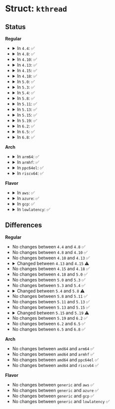 # Struct: <code>kthread</code>

## Status
<b>Regular</b>
<ul>
<li>
<details>
<summary>In <code>4.4</code>: ✅</summary>

```c
struct kthread {
    long unsigned int flags;
    unsigned int cpu;
    void *data;
    struct completion parked;
    struct completion exited;
};
```
</details>
</li>
<li>
<details>
<summary>In <code>4.8</code>: ✅</summary>

```c
struct kthread {
    long unsigned int flags;
    unsigned int cpu;
    void *data;
    struct completion parked;
    struct completion exited;
};
```
</details>
</li>
<li>
<details>
<summary>In <code>4.10</code>: ✅</summary>

```c
struct kthread {
    long unsigned int flags;
    unsigned int cpu;
    void *data;
    struct completion parked;
    struct completion exited;
};
```
</details>
</li>
<li>
<details>
<summary>In <code>4.13</code>: ✅</summary>

```c
struct kthread {
    long unsigned int flags;
    unsigned int cpu;
    void *data;
    struct completion parked;
    struct completion exited;
};
```
</details>
</li>
<li>
<details>
<summary>In <code>4.15</code>: ✅</summary>

```c
struct kthread {
    long unsigned int flags;
    unsigned int cpu;
    void *data;
    struct completion parked;
    struct completion exited;
    struct cgroup_subsys_state *blkcg_css;
};
```
</details>
</li>
<li>
<details>
<summary>In <code>4.18</code>: ✅</summary>

```c
struct kthread {
    long unsigned int flags;
    unsigned int cpu;
    void *data;
    struct completion parked;
    struct completion exited;
    struct cgroup_subsys_state *blkcg_css;
};
```
</details>
</li>
<li>
<details>
<summary>In <code>5.0</code>: ✅</summary>

```c
struct kthread {
    long unsigned int flags;
    unsigned int cpu;
    void *data;
    struct completion parked;
    struct completion exited;
    struct cgroup_subsys_state *blkcg_css;
};
```
</details>
</li>
<li>
<details>
<summary>In <code>5.3</code>: ✅</summary>

```c
struct kthread {
    long unsigned int flags;
    unsigned int cpu;
    void *data;
    struct completion parked;
    struct completion exited;
    struct cgroup_subsys_state *blkcg_css;
};
```
</details>
</li>
<li>
<details>
<summary>In <code>5.4</code>: ✅</summary>

```c
struct kthread {
    long unsigned int flags;
    unsigned int cpu;
    void *data;
    struct completion parked;
    struct completion exited;
    struct cgroup_subsys_state *blkcg_css;
};
```
</details>
</li>
<li>
<details>
<summary>In <code>5.8</code>: ✅</summary>

```c
struct kthread {
    long unsigned int flags;
    unsigned int cpu;
    int (*threadfn)(void *);
    void *data;
    mm_segment_t oldfs;
    struct completion parked;
    struct completion exited;
    struct cgroup_subsys_state *blkcg_css;
};
```
</details>
</li>
<li>
<details>
<summary>In <code>5.11</code>: ✅</summary>

```c
struct kthread {
    long unsigned int flags;
    unsigned int cpu;
    int (*threadfn)(void *);
    void *data;
    mm_segment_t oldfs;
    struct completion parked;
    struct completion exited;
    struct cgroup_subsys_state *blkcg_css;
};
```
</details>
</li>
<li>
<details>
<summary>In <code>5.13</code>: ✅</summary>

```c
struct kthread {
    long unsigned int flags;
    unsigned int cpu;
    int (*threadfn)(void *);
    void *data;
    mm_segment_t oldfs;
    struct completion parked;
    struct completion exited;
    struct cgroup_subsys_state *blkcg_css;
};
```
</details>
</li>
<li>
<details>
<summary>In <code>5.15</code>: ✅</summary>

```c
struct kthread {
    long unsigned int flags;
    unsigned int cpu;
    int (*threadfn)(void *);
    void *data;
    mm_segment_t oldfs;
    struct completion parked;
    struct completion exited;
    struct cgroup_subsys_state *blkcg_css;
};
```
</details>
</li>
<li>
<details>
<summary>In <code>5.19</code>: ✅</summary>

```c
struct kthread {
    long unsigned int flags;
    unsigned int cpu;
    int result;
    int (*threadfn)(void *);
    void *data;
    struct completion parked;
    struct completion exited;
    struct cgroup_subsys_state *blkcg_css;
    char *full_name;
};
```
</details>
</li>
<li>
<details>
<summary>In <code>6.2</code>: ✅</summary>

```c
struct kthread {
    long unsigned int flags;
    unsigned int cpu;
    int result;
    int (*threadfn)(void *);
    void *data;
    struct completion parked;
    struct completion exited;
    struct cgroup_subsys_state *blkcg_css;
    char *full_name;
};
```
</details>
</li>
<li>
<details>
<summary>In <code>6.5</code>: ✅</summary>

```c
struct kthread {
    long unsigned int flags;
    unsigned int cpu;
    int result;
    int (*threadfn)(void *);
    void *data;
    struct completion parked;
    struct completion exited;
    struct cgroup_subsys_state *blkcg_css;
    char *full_name;
};
```
</details>
</li>
<li>
<details>
<summary>In <code>6.8</code>: ✅</summary>

```c
struct kthread {
    long unsigned int flags;
    unsigned int cpu;
    int result;
    int (*threadfn)(void *);
    void *data;
    struct completion parked;
    struct completion exited;
    struct cgroup_subsys_state *blkcg_css;
    char *full_name;
};
```
</details>
</li>
</ul>
<b>Arch</b>
<ul>
<li>
<details>
<summary>In <code>arm64</code>: ✅</summary>

```c
struct kthread {
    long unsigned int flags;
    unsigned int cpu;
    void *data;
    struct completion parked;
    struct completion exited;
    struct cgroup_subsys_state *blkcg_css;
};
```
</details>
</li>
<li>
<details>
<summary>In <code>armhf</code>: ✅</summary>

```c
struct kthread {
    long unsigned int flags;
    unsigned int cpu;
    void *data;
    struct completion parked;
    struct completion exited;
    struct cgroup_subsys_state *blkcg_css;
};
```
</details>
</li>
<li>
<details>
<summary>In <code>ppc64el</code>: ✅</summary>

```c
struct kthread {
    long unsigned int flags;
    unsigned int cpu;
    void *data;
    struct completion parked;
    struct completion exited;
    struct cgroup_subsys_state *blkcg_css;
};
```
</details>
</li>
<li>
<details>
<summary>In <code>riscv64</code>: ✅</summary>

```c
struct kthread {
    long unsigned int flags;
    unsigned int cpu;
    void *data;
    struct completion parked;
    struct completion exited;
    struct cgroup_subsys_state *blkcg_css;
};
```
</details>
</li>
</ul>
<b>Flavor</b>
<ul>
<li>
<details>
<summary>In <code>aws</code>: ✅</summary>

```c
struct kthread {
    long unsigned int flags;
    unsigned int cpu;
    void *data;
    struct completion parked;
    struct completion exited;
    struct cgroup_subsys_state *blkcg_css;
};
```
</details>
</li>
<li>
<details>
<summary>In <code>azure</code>: ✅</summary>

```c
struct kthread {
    long unsigned int flags;
    unsigned int cpu;
    void *data;
    struct completion parked;
    struct completion exited;
    struct cgroup_subsys_state *blkcg_css;
};
```
</details>
</li>
<li>
<details>
<summary>In <code>gcp</code>: ✅</summary>

```c
struct kthread {
    long unsigned int flags;
    unsigned int cpu;
    void *data;
    struct completion parked;
    struct completion exited;
    struct cgroup_subsys_state *blkcg_css;
};
```
</details>
</li>
<li>
<details>
<summary>In <code>lowlatency</code>: ✅</summary>

```c
struct kthread {
    long unsigned int flags;
    unsigned int cpu;
    void *data;
    struct completion parked;
    struct completion exited;
    struct cgroup_subsys_state *blkcg_css;
};
```
</details>
</li>
</ul>

## Differences
<b>Regular</b>
<ul>
<li>
No changes between <code>4.4</code> and <code>4.8</code> ✅
</li>
<li>
No changes between <code>4.8</code> and <code>4.10</code> ✅
</li>
<li>
No changes between <code>4.10</code> and <code>4.13</code> ✅
</li>
<li>
<details>
<summary>Changed between <code>4.13</code> and <code>4.15</code> ⚠️</summary>
<ul>
<li>
<b>Field added. </b>
<code>struct cgroup_subsys_state *blkcg_css</code>
</li>
</ul>
</details>
</li>
<li>
No changes between <code>4.15</code> and <code>4.18</code> ✅
</li>
<li>
No changes between <code>4.18</code> and <code>5.0</code> ✅
</li>
<li>
No changes between <code>5.0</code> and <code>5.3</code> ✅
</li>
<li>
No changes between <code>5.3</code> and <code>5.4</code> ✅
</li>
<li>
<details>
<summary>Changed between <code>5.4</code> and <code>5.8</code> ⚠️</summary>
<ul>
<li>
<b>Field added. </b>
<code>int (*threadfn)(void *)</code>
</li>
<li>
<b>Field added. </b>
<code>mm_segment_t oldfs</code>
</li>
</ul>
</details>
</li>
<li>
No changes between <code>5.8</code> and <code>5.11</code> ✅
</li>
<li>
No changes between <code>5.11</code> and <code>5.13</code> ✅
</li>
<li>
No changes between <code>5.13</code> and <code>5.15</code> ✅
</li>
<li>
<details>
<summary>Changed between <code>5.15</code> and <code>5.19</code> ⚠️</summary>
<ul>
<li>
<b>Field added. </b>
<code>int result</code>
</li>
<li>
<b>Field added. </b>
<code>char *full_name</code>
</li>
<li>
<b>Field removed. </b>
<code>mm_segment_t oldfs</code>
</li>
</ul>
</details>
</li>
<li>
No changes between <code>5.19</code> and <code>6.2</code> ✅
</li>
<li>
No changes between <code>6.2</code> and <code>6.5</code> ✅
</li>
<li>
No changes between <code>6.5</code> and <code>6.8</code> ✅
</li>
</ul>
<b>Arch</b>
<ul>
<li>
No changes between <code>amd64</code> and <code>arm64</code> ✅
</li>
<li>
No changes between <code>amd64</code> and <code>armhf</code> ✅
</li>
<li>
No changes between <code>amd64</code> and <code>ppc64el</code> ✅
</li>
<li>
No changes between <code>amd64</code> and <code>riscv64</code> ✅
</li>
</ul>
<b>Flavor</b>
<ul>
<li>
No changes between <code>generic</code> and <code>aws</code> ✅
</li>
<li>
No changes between <code>generic</code> and <code>azure</code> ✅
</li>
<li>
No changes between <code>generic</code> and <code>gcp</code> ✅
</li>
<li>
No changes between <code>generic</code> and <code>lowlatency</code> ✅
</li>
</ul>
